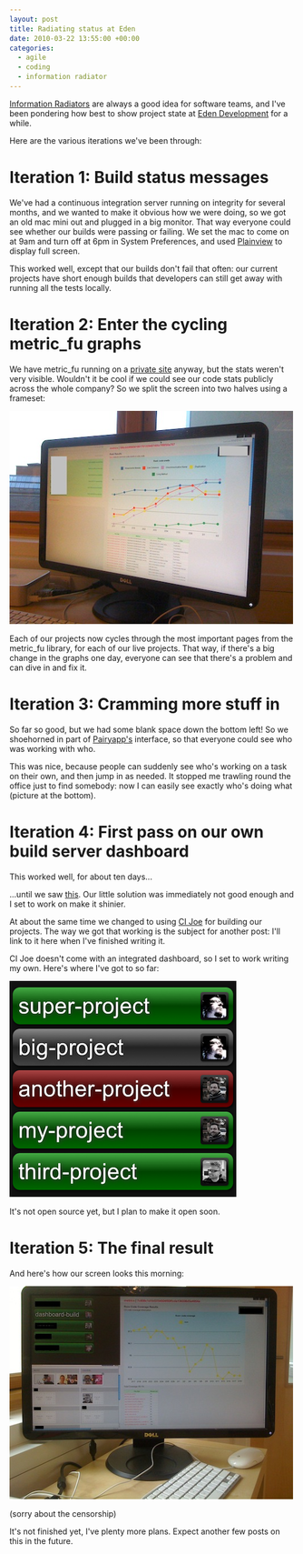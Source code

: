 ```yaml
---
layout: post
title: Radiating status at Eden
date: 2010-03-22 13:55:00 +00:00
categories:
  - agile
  - coding
  - information radiator
---
```

[Information Radiators](http://www.agileadvice.com/archives/2005/05/information_rad.html) are always a good idea for software teams, and I've been pondering how best to show project state at [Eden Development](http://edendevelopment.co.uk) for a while.

Here are the various iterations we've been through:

# Iteration 1: Build status messages

We've had a continuous integration server running on integrity for several months, and we wanted to make it obvious how we were doing, so we got an old mac mini out and plugged in a big monitor. That way everyone could see whether our builds were passing or failing. We set the mac to come on at 9am and turn off at 6pm in System Preferences, and used [Plainview](http://barbariansoftware.com/plainview) to display full screen.

This worked well, except that our builds don't fail that often: our current projects have short enough builds that developers can still get away with running all the tests locally.

# Iteration 2: Enter the cycling metric_fu graphs

We have metric_fu running on a [private site](http://metrics.edendevelopment.co.uk) anyway, but the stats weren't very visible. Wouldn't it be cool if we could see our code stats publicly across the whole company? So we split the screen into two halves using a frameset:

![Our status board](/files/metric-fu.jpg)

Each of our projects now cycles through the most important pages from the metric_fu library, for each of our live projects. That way, if there's a big change in the graphs one day, everyone can see that there's a problem and can dive in and fix it.

# Iteration 3: Cramming more stuff in

So far so good, but we had some blank space down the bottom left! So we shoehorned in part of [Pairyapp's](http://pairyapp.com) interface, so that everyone could see who was working with who.

This was nice, because people can suddenly see who's working on a task on their own, and then jump in as needed. It stopped me trawling round the office just to find somebody: now I can easily see exactly who's doing what (picture at the bottom).

# Iteration 4: First pass on our own build server dashboard

This worked well, for about ten days... 

...until we saw [this](http://www.panic.com/blog/2010/03/the-panic-status-board/). Our little solution was immediately not good enough and I set to work on make it shinier.

At about the same time we changed to using [CI Joe](http://github.com/defunkt/cijoe) for building our projects. The way we got that working is the subject for another post: I'll link to it here when I've finished writing it. 

CI Joe doesn't come with an integrated dashboard, so I set to work writing my own. Here's where I've got to so far:

![My dashboard app](/files/dashboard-1.png)

It's not open source yet, but I plan to make it open soon.

# Iteration 5: The final result

And here's how our screen looks this morning:

![The final result](/files/dashboard-2.jpg)

(sorry about the censorship)

It's not finished yet, I've plenty more plans. Expect another few posts on this in the future.
